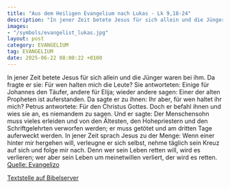 ```yaml
---
title: "Aus dem Heiligen Evangelium nach Lukas - Lk 9,18-24"
description: "In jener Zeit betete Jesus für sich allein und die Jünger waren bei ihm. Da fragte er sie: Für wen halten mich die Leute? Sie antworteten: Einige für Johannes den Täufer, andere für Elija; wieder andere sagen: Einer der alten Propheten ist auferstanden. Da sagte er zu ihnen: Ihr ...."
images:
- "/symbols/evangelist_lukas.jpg"
layout: post
category: EVANGELIUM
tag: EVANGELIUM
date: 2025-06-22 08:00:22 +0100
---
```

In jener Zeit betete Jesus für sich allein und die Jünger waren bei ihm. Da fragte er sie: Für wen halten mich die Leute?
Sie antworteten: Einige für Johannes den Täufer, andere für Elija; wieder andere sagen: Einer der alten Propheten ist auferstanden.
Da sagte er zu ihnen: Ihr aber, für wen haltet ihr mich? Petrus antwortete: Für den Christus Gottes.<!--more-->
Doch er befahl ihnen und wies sie an, es niemandem zu sagen.
Und er sagte: Der Menschensohn muss vieles erleiden und von den Ältesten, den Hohepriestern und den Schriftgelehrten verworfen werden; er muss getötet und am dritten Tage auferweckt werden.
In jener Zeit sprach Jesus zu der Menge: Wenn einer hinter mir hergehen will, verleugne er sich selbst, nehme täglich sein Kreuz auf sich und folge mir nach.
Denn wer sein Leben retten will, wird es verlieren; wer aber sein Leben um meinetwillen verliert, der wird es retten.<br>
[Quelle: Evangelizo](https://evangeliumtagfuertag.org/DE/gospel)

[Textstelle auf Bibelserver](https://www.bibleserver.com/EU/Lukas9,18-24)
